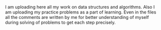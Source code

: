 I am uploading here all my work on data structures and algorithms. 
Also I am uploading my practice problems as a part of learning. 
Even in the files all the comments are written by me for better understanding of myself during solving of problems to get each step precisely.

